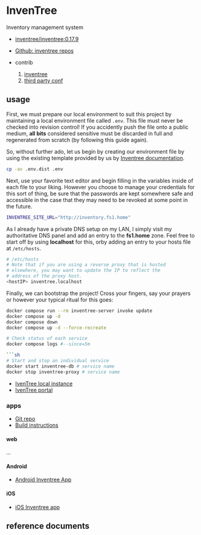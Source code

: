 
# InvenTree

Inventory management system

- [inventree/inventree:0.17.9][0]
- [Github: inventree repos](https://github.com/orgs/inventree/repositories?type=all)

- contrib
  1. [inventree][0]
  2. [third party conf][6]

## usage

First, we must prepare our local environment to suit this
project by maintaining a local environment file called `.env`. This file must
never be checked into revision control! If you accidently push the file onto
a public medium, **all bits** considered sensitive must be discarded in full
and regenerated from scratch (by following this guide again).

So, without further ado, let us begin by creating our environment file by
using the existing template provided by us by [Inventree documentation][1].

```sh
cp -av .env.dist .env
```

Next, use your favorite text editor and begin filling in the
variables inside of each file to your liking. However you choose
to manage your credentials for this sort of thing, be sure that the
passwords are kept somewhere safe and accessible in the case that they may
need to be revoked at some point in the future.

```sh
INVENTREE_SITE_URL="http://inventory.fs1.home"
```

As I already have a private DNS setup on my LAN, I simply
visit my authoritative DNS panel and add an entry to the
**fs1.home** zone. Feel free to start off by using
**localhost** for this, orby adding an entry to your hosts
file at `/etc/hosts`.

```sh
# /etc/hosts
# Note that if you are using a reverse proxy that is hosted
# elsewhere, you may want to update the IP to reflect the
# address of the proxy host.
<hostIP> inventree.localhost
```

Finally, we can bootstrap the project! Cross your fingers, say
your prayers or however your typical ritual for this goes:

```sh
docker compose run --rm inventree-server invoke update
docker compose up -d
docker compose down
docker compose up -d --force-recreate
```

```sh
# Check status of each service
docker compose logs #--since=5m

```sh
# Start and stop an individual service
docker start inventree-db # service name
docker stop inventree-proxy # service name
```

- [IvenTree local instance](http://inventree.localhost)
- [IvenTree portal](https://inventory.fs1.home)

### apps

- [Git repo](https://github.com/inventree/inventree-app)
- [Build instructions](https://github.com/inventree/inventree-app/blob/master/BUILDING.md)

#### web

*...*

#### Android

- [Android Inventree App](https://play.google.com/store/apps/details?id=inventree.inventree_app)

#### iOS

- [iOS Inventree app](https://apps.apple.com/au/app/inventree/id1581731101#?platform=iphone)

## reference documents

[0]: https://hub.docker.com/r/inventree/inventree/tags
[1]: https://docs.inventree.org/en/stable/start/docker_install/#
[2]: https://raw.githubusercontent.com/inventree/inventree/0491b10438531221ccbcb08d271c5ba8e7c24d91/contrib/container/.env
[3]: https://raw.githubusercontent.com/inventree/inventree/0491b10438531221ccbcb08d271c5ba8e7c24d91/contrib/container/Caddyfile
[4]: https://raw.githubusercontent.com/inventree/inventree/0491b10438531221ccbcb08d271c5ba8e7c24d91/contrib/container/docker-compose.yml
[5]: https://docs.inventree.org/en/stable/app/app/#
[6]: https://github.com/Zeigren/inventree-docker


